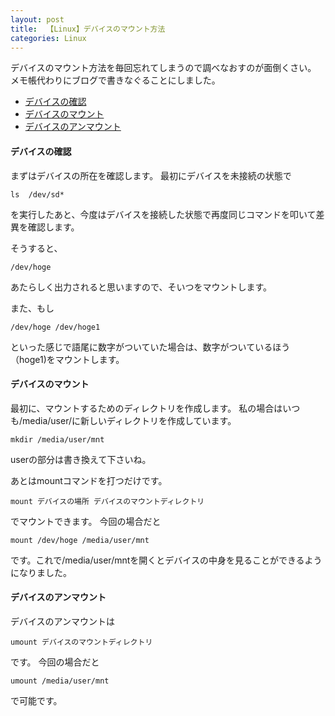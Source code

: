 ```yaml
---
layout: post
title:  【Linux】デバイスのマウント方法
categories: Linux
---
```

デバイスのマウント方法を毎回忘れてしまうので調べなおすのが面倒くさい。
メモ帳代わりにブログで書きなぐることにしました。
- [デバイスの確認](#デバイスの確認)  
- [デバイスのマウント](#デバイスのマウント)  
- [デバイスのアンマウント](#デバイスのアンマウント)  

#### デバイスの確認
まずはデバイスの所在を確認します。
最初にデバイスを未接続の状態で
```
ls  /dev/sd*
```
を実行したあと、今度はデバイスを接続した状態で再度同じコマンドを叩いて差異を確認します。

そうすると、
```
/dev/hoge
```
あたらしく出力されると思いますので、そいつをマウントします。

また、もし
```
/dev/hoge /dev/hoge1
```
といった感じで語尾に数字がついていた場合は、数字がついているほう（hoge1)をマウントします。

#### デバイスのマウント
最初に、マウントするためのディレクトリを作成します。
私の場合はいつも/media/user/に新しいディレクトリを作成しています。

```
mkdir /media/user/mnt
```
userの部分は書き換えて下さいね。

あとはmountコマンドを打つだけです。
```
mount デバイスの場所 デバイスのマウントディレクトリ
```
でマウントできます。
今回の場合だと
```
mount /dev/hoge /media/user/mnt
```
です。これで/media/user/mntを開くとデバイスの中身を見ることができるようになりました。

#### デバイスのアンマウント
デバイスのアンマウントは
```
umount デバイスのマウントディレクトリ
```
です。
今回の場合だと
```
umount /media/user/mnt
```
で可能です。
